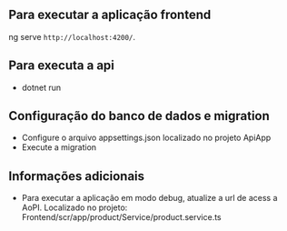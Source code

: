 ## Para executar a aplicação frontend
ng serve  `http://localhost:4200/`.

## Para executa a api
- dotnet run


## Configuração do banco de dados e migration
- Configure o arquivo appsettings.json localizado no projeto ApiApp
- Execute a migration


## Informações adicionais

- Para executar a aplicação em modo debug, atualize a url de acess a AoPI. Localizado no projeto:  Frontend/scr/app/product/Service/product.service.ts 